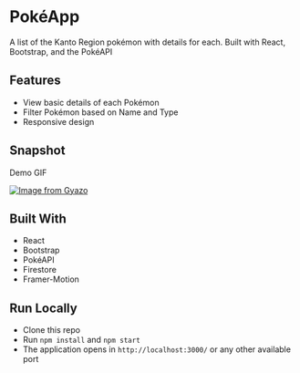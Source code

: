 # PokéApp

A list of the Kanto Region pokémon with details for each. Built with React, Bootstrap, and the PokéAPI

## Features

* View basic details of each Pokémon
* Filter Pokémon based on Name and Type
* Responsive design

## Snapshot

Demo GIF

[![Image from Gyazo](https://i.gyazo.com/609fa04aa9230edfcc1d172629457b78.gif)](https://gyazo.com/609fa04aa9230edfcc1d172629457b78)

## Built With

* React
* Bootstrap
* PokéAPI
* Firestore
* Framer-Motion

## Run Locally

* Clone this repo
* Run `npm install` and `npm start`
* The application opens in `http://localhost:3000/` or any other available port
